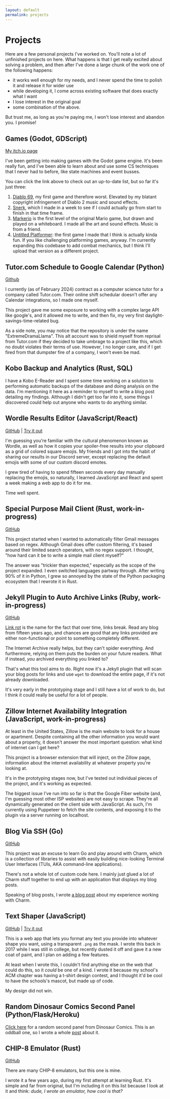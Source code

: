 ```yaml
---
layout: default
permalink: projects
---
```


# Projects

Here are a few personal projects I've worked on. You'll note a lot of unfinished projects on here. What happens is that I get really excited about solving a problem, and then after I've done a large chunk of the work one of the following happens:

* it works well enough for my needs, and I never spend the time to polish it and release it for wider use
* while developing it, I come across existing software that does exactly what I want
* I lose interest in the original goal
* some combination of the above.

But trust me, as long as you're paying me, I won't lose interest and abandon you. I promise!

## Games (Godot, GDScript) 

[My itch.io page](https://crispinstichart.itch.io/)

I've been getting into making games with the Godot game engine. It's been really fun, and I've been able to learn about and use some CS techniques that I never had to before, like state machines and event busses.

You can click the link above to check out an up-to-date list, but so far it's just three:

1) [Diablo 69](https://crispinstichart.itch.io/diablo69), my first game and therefore worst. Elevated by my blatant copyright infringement of Diablo 2 music and sound effects.
2) [Snerk](https://crispinstichart.itch.io/snerk), which I made in a week to see if I could actually go from start to finish in that time frame.
3) [Markerio](https://crispinstichart.itch.io/markerio-1-1) is the first level of the original Mario game, but drawn and played on a whiteboard. I made all the art and sound effects. Music is from a friend.
4) [Untitled Platformer](https://crispinstichart.itch.io/metroidvania-movement-test): the first game I made that I think is actually kinda fun. If you like challenging platforming games, anyway. I'm currently expanding this codebase to add combat mechanics, but I think I'll upload that version as a different project.

## Tutor.com Schedule to Google Calendar (Python)

[Github](https://github.com/ExtremeDramaLlama/ScheduleToCalendar)

I currently (as of February 2024) contract as a computer science tutor for a company called Tutor.com. Their online shift schedular doesn't offer any Calendar integrations, so I made one myself.  

This project gave me some exposure to working with a complex large API like google's, and it allowed me to write, and then fix, my very first daylight-savings-time-related bug.

As a side note, you may notice that the repository is under the name "ExtremeDramaLlama". This alt account was to shield myself from reprisal from Tutor.com if they decided to take umbrage to a project like this, which no doubt violates their terms of use. However, I no longer care, and if I get fired from that dumpster fire of a company, I won't even be mad. 

## Kobo Backup and Analytics (Rust, SQL)

I have a Kobo E-Reader and I spent some time working on a solution to performing automatic backups of the database and doing analysis on the data. I'm mentioning it here as a reminder to myself to write a blog post detailing my findings. Although I didn't get too far into it, some things I discovered could help out anyone who wants to do anything similar.

## Wordle Results Editor (JavaScript/React)

[GitHub](https://github.com/CrispinStichart/wordle-result-editor) \| [Try it out](https://crispinstichart.github.io/wordle-result-editor/)

I'm guessing you're familiar with the cultural phenomenon known as Wordle, as well as how it copies your spoiler-free results into your clipboard as a grid of colored square emojis. My friends and I got into the habit of sharing our results in our Discord server, except replacing the default emojis with some of our custom discord emotes.

I grew tired of having to spend fifteen seconds every day manually replacing the emojis, so naturally, I learned JavaScript and React and spent a week making a web app to do it for me.

Time well spent.

## Special Purpose Mail Client (Rust, work-in-progress)

[GitHub](https://github.com/CrispinStichart/email-liberator)

This project started when I wanted to automatically filter Gmail messages based on regex. Although Gmail does offer custom filtering, it's based around their limited search operators, with no regex support. I thought, "how hard can it be to write a simple mail client myself?"

The answer was "trickier than expected," especially as the scope of the project expanded. I even switched languages partway through. After writing 90% of it in Python, I grew so annoyed by the state of the Python packaging ecosystem that I rewrote it in Rust.

## Jekyll Plugin to Auto Archive Links (Ruby, work-in-progress)

[GitHub](https://github.com/CrispinStichart/jekyll-automatic-link-archiver)

[Link rot][linkrot] is the name for the fact that over time, links break. Read any blog from fifteen years ago, and chances are good that any links provided are either non-functional or point to something completely different.

The Internet Archive really helps, but they can't spider everything. And furthermore, relying on them puts the burden on your future readers. What if instead, *you* archived everything you linked to?

That's what this tool aims to do. Right now it's a Jekyll plugin that will scan your blog posts for links and use `wget` to download the entire page, if it's not already downloaded.

It's very early in the prototyping stage and I still have a lot of work to do, but I think it could really be useful for a lot of people.

[linkrot]: https://en.wikipedia.org/wiki/Link_rot

## Zillow Internet Availability Integration (JavaScript, work-in-progress)

At least in the United States, Zillow is the main website to look for a house or apartment. Despite containing all the other information you would want about a property, it doesn't answer the most important question: what kind of internet can I get here?

This project is a browser extension that will inject, on the Zillow page, information about the internet availability at whatever property you're looking at.

It's in the prototyping stages now, but I've tested out individual pieces of the project, and it's working as expected.

The biggest issue I've run into so far is that the Google Fiber website (and, I'm guessing most other ISP websites) are not easy to scrape. They're all dynamically generated on the client side with JavaScript. As such, I'm currently using Puppeteer to fetch the site contents, and exposing it to the plugin via a server running on localhost.


## Blog Via SSH (Go)

[GitHub](https://github.com/CrispinStichart/website-via-ssh)

This project was an excuse to learn Go and play around with Charm, which is a collection of libraries to assist with easily building nice-looking Terminal User Interfaces (TUIs, AKA command-line applications).

There's not a whole lot of custom code here. I mainly just glued a lot of Charm stuff together to end up with an application that displays my blog posts.

Speaking of blog posts, I wrote [a blog post][blog] about my experience working with Charm.

[blog]: ../learning-go-and-charm/

## Text Shaper (JavaScript)

[GitHub](https://github.com/CrispinStichart/text-shaper) \| [Try it out](https://crispinstichart.github.io/text-shaper/)

This is a web app that lets you format any text you provide into whatever shape you want, using a transparent `.png` as the mask.  I wrote this back in 2017 while I was still in college, but recently dusted it off and gave it a new coat of paint, and I plan on adding a few features.

At least when I wrote this, I couldn't find anything else on the web that could do this, so it *could* be one of a kind. I wrote it because my school's ACM chapter was having a t-shirt design contest, and I thought it'd be cool to have the schools's mascot, but made up of code.

My design did not win.

## Random Dinosaur Comics Second Panel (Python/Flask/Heroku)

[Click here][random] for a random second panel from Dinosaur Comics. This is an oddball one, so I wrote a whole [post][dino] about it.

[random]: https://dino-comics-second-panel.herokuapp.com/random
[dino]: ../dino-comics

## CHIP-8 Emulator (Rust)

[GitHub](https://github.com/kingcritter/chip8_interpreter)

There are many CHIP-8 emulators, but this one is mine.

I wrote it a few years ago, during my first attempt at learning Rust. It's simple and far from original, but I'm including it on this list because I look at it and think: *dude, I wrote an emulator, how cool is that?*

